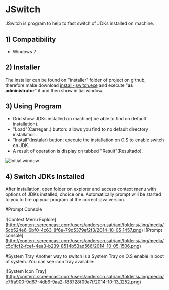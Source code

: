 JSwitch
=======

JSwitch is program to help to fast switch of JDKs installed on machine. 

## 1) Compatibility

* Windows 7

## 2) Installer

The installer can be found on "installer" folder of project on github, therefore make download [install-jswitch.exe](https://github.com/andersonsilveira/jswitch/blob/master/install/install-jswitch.exe?raw=true) and execute "**as administrator**" it and then show initial window.


## 3) Using Program

* Grid show JDKs installed on machine( be able to find on default installation).
* "Load"(Carregar..) button: allows you find to no default directory installation.
* "Install"(Instalar) button: execute the installation on O.S to enable switch on JDK.
* A result of operation is display on tabbed "Result"(Resultado).

![Initial window](http://content.screencast.com/users/anderson.satriani/folders/Jing/media/6eca085f-4ee6-434a-8164-beb26531f0bf/2014-10-05_1451.png)

## 4) Switch JDKs Installed

After installation, open folder on explorer and access context menu with options of JDKs installed, choice one. Automatically prompt will be started to you to fire up your program at the correct java version.

#Prompt Console

![Context Menu Explore] (http://content.screencast.com/users/anderson.satriani/folders/Jing/media/5cb524e6-6bf0-4c63-8f6e-79d5379ef2f3/2014-10-05_1457.png)
![Prompt console] (http://content.screencast.com/users/anderson.satriani/folders/Jing/media/c5c1fcf2-fcef-4ea3-b239-8514b53ad566/2014-10-05_1506.png)

#System Tray
Another way to switch is a System Tray on O.S enable in boot of system. You can see icon tray available:


![System Icon Tray] 
(http://content.screencast.com/users/anderson.satriani/folders/Jing/media/e7ffa900-9d67-4db6-9aa2-f88728f09a7f/2014-10-13_1252.png)

